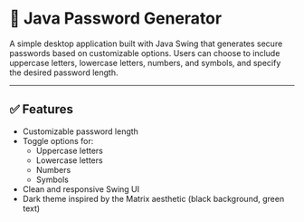 # 🔐 Java Password Generator

A simple desktop application built with Java Swing that generates secure passwords based on customizable options. Users can choose to include uppercase letters, lowercase letters, numbers, and symbols, and specify the desired password length.

---

## ✅ Features

- Customizable password length  
- Toggle options for:
  - Uppercase letters
  - Lowercase letters
  - Numbers
  - Symbols  
- Clean and responsive Swing UI  
- Dark theme inspired by the Matrix aesthetic (black background, green text)
